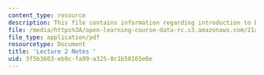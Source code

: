 ```yaml
---
content_type: resource
description: This file contains information regarding introduction to basic issues.
file: /media/https%3A/open-learning-course-data-rc.s3.amazonaws.com/21a-215-disease-and-health-culture-society-and-ethics-spring-2012/3f5b3603eb9cfa99a3258c1b58165e6e_MIT21A_215S12_lecture_02.pdf
file_type: application/pdf
resourcetype: Document
title: 'Lecture 2 Notes '
uid: 3f5b3603-eb9c-fa99-a325-8c1b58165e6e
---
```


